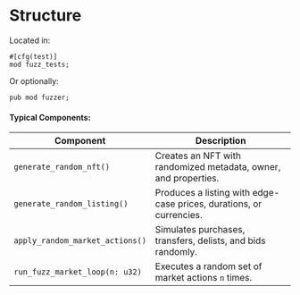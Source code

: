 # Structure

Located in:

```
#[cfg(test)]
mod fuzz_tests;
```

Or optionally:

```
pub mod fuzzer;
```

#### Typical Components:

| Component                       | Description                                                         |
| ------------------------------- | ------------------------------------------------------------------- |
| `generate_random_nft()`         | Creates an NFT with randomized metadata, owner, and properties.     |
| `generate_random_listing()`     | Produces a listing with edge-case prices, durations, or currencies. |
| `apply_random_market_actions()` | Simulates purchases, transfers, delists, and bids randomly.         |
| `run_fuzz_market_loop(n: u32)`  | Executes a random set of market actions `n` times.                  |

